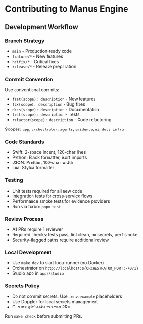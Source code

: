 # Contributing to Manus Engine

## Development Workflow

### Branch Strategy
- `main` - Production-ready code
- `feature/*` - New features
- `hotfix/*` - Critical fixes
- `release/*` - Release preparation

### Commit Convention
Use conventional commits:
- `feat(scope): description` - New features
- `fix(scope): description` - Bug fixes  
- `docs(scope): description` - Documentation
- `test(scope): description` - Tests
- `refactor(scope): description` - Code refactoring

Scopes: `app`, `orchestrator`, `agents`, `evidence`, `ui`, `docs`, `infra`

### Code Standards
- Swift: 2-space indent, 120-char lines
- Python: Black formatter, isort imports
- JSON: Prettier, 100-char width
- Lua: Stylua formatter

### Testing
- Unit tests required for all new code
- Integration tests for cross-service flows
- Performance smoke tests for evidence providers
- Run via turbo: `pnpm test`

### Review Process
- All PRs require 1 reviewer
- Required checks: tests pass, lint clean, no secrets, perf smoke
- Security-flagged paths require additional review

### Local Development
- Use `make dev` to start local runner (no Docker)
- Orchestrator on `http://localhost:${ORCHESTRATOR_PORT:-7071}`
- Studio app in `apps/studio`

### Secrets Policy
- Do not commit secrets. Use `.env.example` placeholders
- Use Doppler for local secrets management
- CI runs `gitleaks` to scan PRs

Run `make check` before submitting PRs.
